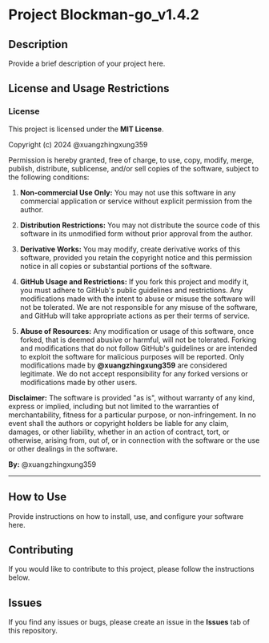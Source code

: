 # Project Blockman-go_v1.4.2

## Description
Provide a brief description of your project here.

## License and Usage Restrictions

### License

This project is licensed under the **MIT License**.

Copyright (c) 2024 @xuangzhingxung359

Permission is hereby granted, free of charge, to use, copy, modify, merge, publish, distribute, sublicense, and/or sell copies of the software, subject to the following conditions:

1. **Non-commercial Use Only:** You may not use this software in any commercial application or service without explicit permission from the author.

2. **Distribution Restrictions:** You may not distribute the source code of this software in its unmodified form without prior approval from the author.

3. **Derivative Works:** You may modify, create derivative works of this software, provided you retain the copyright notice and this permission notice in all copies or substantial portions of the software.

4. **GitHub Usage and Restrictions:** If you fork this project and modify it, you must adhere to GitHub's public guidelines and restrictions. Any modifications made with the intent to abuse or misuse the software will not be tolerated. We are not responsible for any misuse of the software, and GitHub will take appropriate actions as per their terms of service.

5. **Abuse of Resources:** Any modification or usage of this software, once forked, that is deemed abusive or harmful, will not be tolerated. Forking and modifications that do not follow GitHub's guidelines or are intended to exploit the software for malicious purposes will be reported. Only modifications made by **@xuangzhingxung359** are considered legitimate. We do not accept responsibility for any forked versions or modifications made by other users.

**Disclaimer:**
The software is provided "as is", without warranty of any kind, express or implied, including but not limited to the warranties of merchantability, fitness for a particular purpose, or non-infringement. In no event shall the authors or copyright holders be liable for any claim, damages, or other liability, whether in an action of contract, tort, or otherwise, arising from, out of, or in connection with the software or the use or other dealings in the software.

**By:** @xuangzhingxung359

---

## How to Use

Provide instructions on how to install, use, and configure your software here.

## Contributing

If you would like to contribute to this project, please follow the instructions below.

## Issues

If you find any issues or bugs, please create an issue in the **Issues** tab of this repository.

